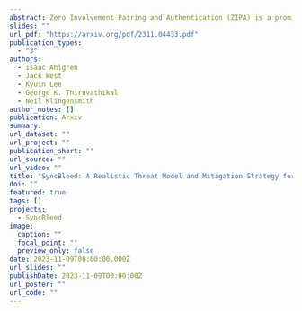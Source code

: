 ```yaml
---
abstract: Zero Involvement Pairing and Authentication (ZIPA) is a promising technique for auto-provisioning large networks of Internet-of-Things (IoT) devices. Presently, these networks use password-based authentication, which is difficult to scale to more than a handful of devices. To deal with this challenge, ZIPA enabled devices autonomously extract identical authentication or encryption keys from ambient environmental signals. However, during the key negotiation process, existing ZIPA systems leak information on a public wireless channel which can allow adversaries to learn the key. We demonstrate a passive attack called SyncBleed, which uses leaked information to reconstruct keys generated by ZIPA systems. To mitigate SyncBleed, we present TREVOR, an improved key generation technique that produces nearly identical bit sequences from environmental signals without leaking information. We demonstrate that TREVOR can generate keys from a variety of environmental signal types under 4 seconds, consistently achieving a 90-95% bit agreement rate across devices within various environmental sources.
slides: ""
url_pdf: "https://arxiv.org/pdf/2311.04433.pdf"
publication_types:
  - "3"
authors:
  - Isaac Ahlgren
  - Jack West
  - Kyuin Lee
  - George K. Thiruvathikal
  - Neil Klingensmith
author_notes: []
publication: Arxiv
summary:
url_dataset: ""
url_project: ""
publication_short: ""
url_source: ""
url_video: ""
title: "SyncBleed: A Realistic Threat Model and Mitigation Strategy for Zero-Involvement Pairing and Authentication (ZIPA)"
doi: ""
featured: true
tags: []
projects:
  - SyncBleed
image:
  caption: ""
  focal_point: ""
  preview_only: false
date: 2023-11-09T00:00:00.000Z
url_slides: ""
publishDate: 2023-11-09T00:00:00Z
url_poster: ""
url_code: ""
---
```

